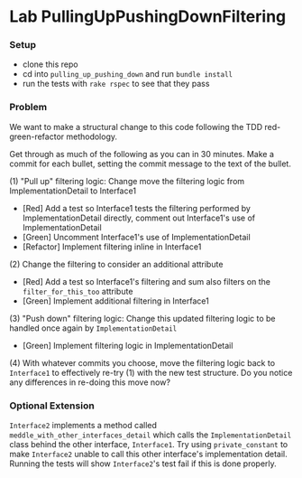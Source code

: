 # Lab PullingUpPushingDownFiltering

### Setup
- clone this repo 
- cd into `pulling_up_pushing_down` and run `bundle install`
- run the tests with `rake rspec` to see that they pass

### Problem
We want to make a structural change to this code following the TDD red-green-refactor methodology. 

Get through as much of the following as you can in 30 minutes. Make a commit for each bullet, setting the commit message to the text of the bullet.

(1) "Pull up" filtering logic: Change move the filtering logic from ImplementationDetail to Interface1
- [Red] Add a test so Interface1 tests the filtering performed by ImplementationDetail directly, comment out Interface1's use of ImplementationDetail
- [Green] Uncomment Interface1's use of ImplementationDetail
- [Refactor] Implement filtering inline in Interface1

(2) Change the filtering to consider an additional attribute
- [Red] Add a test so Interface1's filtering and sum also filters on the `filter_for_this_too` attribute
- [Green] Implement additional filtering in Interface1

(3) "Push down" filtering logic: Change this updated filtering logic to be handled once again by `ImplementationDetail`
- [Green] Implement filtering logic in ImplementationDetail

(4) With whatever commits you choose, move the filtering logic back to `Interface1` to effectively re-try (1) with the new test structure. Do you notice any differences in re-doing this move now?

### Optional Extension
`Interface2` implements a method called `meddle_with_other_interfaces_detail` which calls the `ImplementationDetail` class behind the other interface, `Interface1`. Try using `private_constant` to make `Interface2` unable to call this other interface's implementation detail. Running the tests will show `Interface2`'s test fail if this is done properly. 








